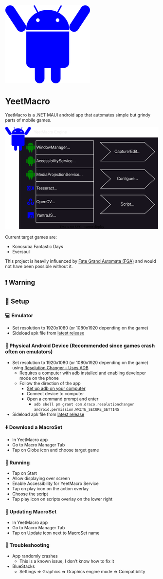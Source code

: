 ![YeetMacro Engine](YeetMacro2/Resources/Images/appicon.svg) 
# YeetMacro
YeetMacro is a .NET MAUI android app that automates simple but grindy parts of mobile games.

![YeetMacro Engine](docs/yeetmacro_engine.drawio.svg)

Current target games are:
* Konosuba Fantastic Days
* Eversoul

This project is heavily influenced by [Fate Grand Automata (FGA)](https://github.com/Fate-Grand-Automata/FGA) and would not have been possible without it.

## ❗ Warning

## 📓 Setup
### 💻 Emulator
* Set resolution to 1920x1080 (or 1080x1920 depending on the game)
* Sideload apk file from [latest release](https://github.com/kappagacha/yeetmacro2/releases/tag/latest)

### 📱 Physical Android Device (Recommended since games crash often on emulators)
* Set resolution to 1920x1080 (or 1080x1920 depending on the game) using [Resolution Changer - Uses ADB](https://play.google.com/store/apps/details?id=com.draco.resolutionchanger&hl=en_US&gl=US&pli=1)
    * Requires a computer with adb installed and enabling developer mode on the phone
    * Follow the direction of the app
        * [Set up adb on your computer](https://www.xda-developers.com/install-adb-windows-macos-linux/)
        * Connect device to computer
        * Open a command prompt and enter
            * `adb shell pm grant com.draco.resolutionchanger android.permission.WRITE_SECURE_SETTING`
* Sideload apk file from [latest release](https://github.com/kappagacha/yeetmacro2/releases/tag/latest)

### ⬇️ Download a MacroSet
* In YeetMacro app
* Go to Macro Manager Tab
* Tap on Globe icon and choose target game

### 🏃 Running
* Tap on Start
* Allow displaying over screen
* Enable Accessibility for YeetMacro Service
* Tap on play icon on the action overlay
* Choose the script
* Tap play icon on scripts overlay on the lower right

### 🔄 Updating MacroSet
* In YeetMacro app
* Go to Macro Manager Tab
* Tap on Update icon next to MacroSet name

### 🔎 Troubleshooting
* App randomly crashes
    * This is a known issue, I don't know how to fix it
* BlueStacks
    * Settings => Graphics => Graphics engine mode => Compatibility